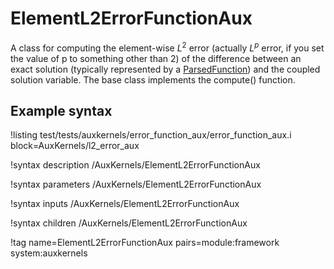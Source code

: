 # ElementL2ErrorFunctionAux

A class for computing the element-wise $L^2$ error (actually $L^p$ error, if you set the value of p to something other than 2) of the difference between an exact solution (typically represented by a [ParsedFunction](/MooseParsedFunction.md)) and the coupled solution variable.  The base class implements the compute() function.

## Example syntax

!listing test/tests/auxkernels/error_function_aux/error_function_aux.i block=AuxKernels/l2_error_aux

!syntax description /AuxKernels/ElementL2ErrorFunctionAux

!syntax parameters /AuxKernels/ElementL2ErrorFunctionAux

!syntax inputs /AuxKernels/ElementL2ErrorFunctionAux

!syntax children /AuxKernels/ElementL2ErrorFunctionAux

!tag name=ElementL2ErrorFunctionAux pairs=module:framework system:auxkernels
